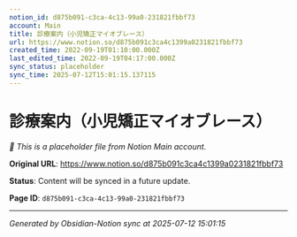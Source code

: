 ```yaml
---
notion_id: d875b091-c3ca-4c13-99a0-231821fbbf73
account: Main
title: 診療案内（小児矯正マイオブレース）
url: https://www.notion.so/d875b091c3ca4c1399a0231821fbbf73
created_time: 2022-09-19T01:10:00.000Z
last_edited_time: 2022-09-19T04:17:00.000Z
sync_status: placeholder
sync_time: 2025-07-12T15:01:15.137115
---
```


# 診療案内（小児矯正マイオブレース）

*🔄 This is a placeholder file from Notion Main account.*

**Original URL**: https://www.notion.so/d875b091c3ca4c1399a0231821fbbf73

**Status**: Content will be synced in a future update.

**Page ID**: `d875b091-c3ca-4c13-99a0-231821fbbf73`

---

*Generated by Obsidian-Notion sync at 2025-07-12 15:01:15*
